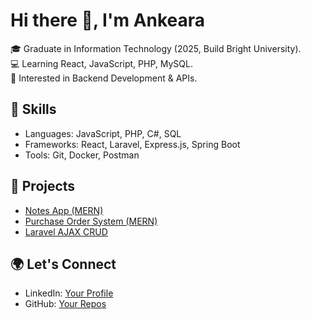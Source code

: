 # Hi there 👋, I'm Ankeara  

🎓 Graduate in Information Technology (2025, Build Bright University).  
💻 Learning React, JavaScript, PHP, MySQL.  
🚀 Interested in Backend Development & APIs.  

## 🔧 Skills
- Languages: JavaScript, PHP, C#, SQL  
- Frameworks: React, Laravel, Express.js, Spring Boot  
- Tools: Git, Docker, Postman  

## 📌 Projects
- [Notes App (MERN)](https://github.com/your-repo-link)  
- [Purchase Order System (MERN)](https://github.com/your-repo-link)  
- [Laravel AJAX CRUD](https://github.com/your-repo-link)  

## 🌍 Let's Connect
- LinkedIn: [Your Profile](https://linkedin.com/in/your-link)  
- GitHub: [Your Repos](https://github.com/your-username)
